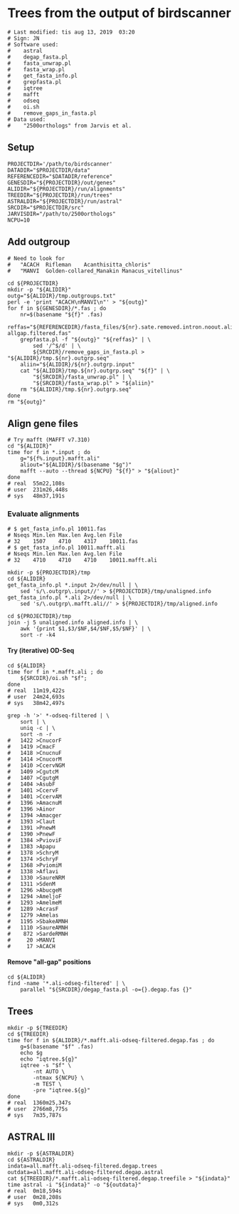 # Trees from the output of birdscanner

    # Last modified: tis aug 13, 2019  03:20
    # Sign: JN
    # Software used:
    #    astral
    #    degap_fasta.pl
    #    fasta_unwrap.pl
    #    fasta_wrap.pl
    #    get_fasta_info.pl
    #    grepfasta.pl
    #    iqtree
    #    mafft
    #    odseq
    #    oi.sh
    #    remove_gaps_in_fasta.pl
    # Data used:
    #    "2500orthologs" from Jarvis et al.

## Setup

    PROJECTDIR='/path/to/birdscanner'
    DATADIR="$PROJECTDIR/data"
    REFERENCEDIR="$DATADIR/reference"
    GENESDIR="${PROJECTDIR}/out/genes"
    ALIDIR="${PROJECTDIR}/run/alignments"
    TREEDIR="${PROJECTDIR}/run/trees"
    ASTRALDIR="${PROJECTDIR}/run/astral"
    SRCDIR="$PROJECTDIR/src"
    JARVISDIR="/path/to/2500orthologs"
    NCPU=10

## Add outgroup

    # Need to look for
    #   "ACACH	Rifleman	Acanthisitta_chloris"
    #   "MANVI	Golden-collared_Manakin	Manacus_vitellinus"

    cd ${PROJECTDIR}
    mkdir -p "${ALIDIR}"
    outg="${ALIDIR}/tmp.outgroups.txt"
    perl -e 'print "ACACH\nMANVI\n"' > "${outg}"
    for f in ${GENESDIR}/*.fas ; do
        nr=$(basename "${f}" .fas)
        reffas="${REFERENCEDIR}/fasta_files/${nr}.sate.removed.intron.noout.aligned-allgap.filtered.fas"
        grepfasta.pl -f "${outg}" "${reffas}" | \
            sed '/^$/d' | \
            ${SRCDIR}/remove_gaps_in_fasta.pl > "${ALIDIR}/tmp.${nr}.outgrp.seq"
        aliin="${ALIDIR}/${nr}.outgrp.input"
        cat "${ALIDIR}/tmp.${nr}.outgrp.seq" "${f}" | \
            "${SRCDIR}/fasta_unwrap.pl" | \
            "${SRCDIR}/fasta_wrap.pl" > "${aliin}"
        rm "${ALIDIR}/tmp.${nr}.outgrp.seq"
    done
    rm "${outg}"


##  Align gene files

    # Try mafft (MAFFT v7.310)
    cd "${ALIDIR}"
    time for f in *.input ; do
        g="${f%.input}.mafft.ali"
        aliout="${ALIDIR}/$(basename "$g")"
        mafft --auto --thread ${NCPU} "${f}" > "${aliout}"
    done
    # real	55m22,108s
    # user	231m26,448s
    # sys	48m37,191s


### Evaluate alignments

    # $ get_fasta_info.pl 10011.fas
    # Nseqs	Min.len	Max.len	Avg.len	File
    # 32	1507	4710	4317	10011.fas
    # $ get_fasta_info.pl 10011.mafft.ali
    # Nseqs	Min.len	Max.len	Avg.len	File
    # 32	4710	4710	4710	10011.mafft.ali

    mkdir -p ${PROJECTDIR}/tmp
    cd ${ALIDIR}
    get_fasta_info.pl *.input 2>/dev/null | \
        sed 's/\.outgrp\.input//' > ${PROJECTDIR}/tmp/unaligned.info
    get_fasta_info.pl *.ali 2>/dev/null | \
        sed 's/\.outgrp\.mafft.ali//' > ${PROJECTDIR}/tmp/aligned.info

    cd ${PROJECTDIR}/tmp
    join -j 5 unaligned.info aligned.info | \
        awk '{print $1,$3/$NF,$4/$NF,$5/$NF}' | \
        sort -r -k4


#### Try (iterative) OD-Seq

    cd ${ALIDIR}
    time for f in *.mafft.ali ; do
        ${SRCDIR}/oi.sh "$f";
    done
    # real	11m19,422s
    # user	24m24,693s
    # sys	38m42,497s

    grep -h '>' *-odseq-filtered | \
        sort | \
        uniq -c | \
        sort -n -r
    #   1422 >CnucorF
    #   1419 >CmacF
    #   1418 >CnucnuF
    #   1414 >CnucorM
    #   1410 >CcervNGM
    #   1409 >CgutcM
    #   1407 >CgutgM
    #   1404 >AsubF
    #   1401 >CcervF
    #   1401 >CcervAM
    #   1396 >AmacnuM
    #   1396 >Ainor
    #   1394 >Amacger
    #   1393 >Claut
    #   1391 >PnewM
    #   1390 >PnewF
    #   1384 >PvioviF
    #   1383 >Apapu
    #   1378 >SchryM
    #   1374 >SchryF
    #   1368 >PviomiM
    #   1338 >Aflavi
    #   1330 >SaureNRM
    #   1311 >SdenM
    #   1296 >AbucgeM
    #   1294 >AmeljoF
    #   1293 >AmelmeM
    #   1289 >AcrasF
    #   1279 >Amelas
    #   1195 >SbakeAMNH
    #   1110 >SaureAMNH
    #    872 >SardeRMNH
    #     20 >MANVI
    #     17 >ACACH


#### Remove "all-gap" positions

    cd ${ALIDIR}
    find -name '*.ali-odseq-filtered' | \
        parallel "${SRCDIR}/degap_fasta.pl -o={}.degap.fas {}"


## Trees

    mkdir -p ${TREEDIR}
    cd ${TREEDIR}
    time for f in ${ALIDIR}/*.mafft.ali-odseq-filtered.degap.fas ; do
        g=$(basename "$f" .fas)
        echo $g
        echo "iqtree.${g}"
        iqtree -s "$f" \
            -nt AUTO \
            -ntmax ${NCPU} \
            -m TEST \
            -pre "iqtree.${g}"
    done
    # real	1360m25,347s
    # user	2766m8,775s
    # sys	7m35,787s


## ASTRAL III

    mkdir -p ${ASTRALDIR}
    cd ${ASTRALDIR}
    indata=all.mafft.ali-odseq-filtered.degap.trees
    outdata=all.mafft.ali-odseq-filtered.degap.astral
    cat ${TREEDIR}/*.mafft.ali-odseq-filtered.degap.treefile > "${indata}"
    time astral -i "${indata}" -o "${outdata}"
    # real	0m18,594s
    # user	0m28,208s
    # sys	0m0,312s

